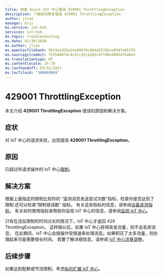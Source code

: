 ```yaml
---
title: 排查 Azure IoT 中心错误 429001 ThrottlingException
description: 了解如何修复错误 429001 ThrottlingException
author: jlian
manager: briz
ms.service: iot-hub
services: iot-hub
ms.topic: troubleshooting
ms.date: 01/30/2020
ms.author: jlian
ms.openlocfilehash: 9619a3d2ba24e806f6c684a5576bce03d7e6b793
ms.sourcegitcommit: 73fb48074c4c91c3511d5bcdffd6e40854fb46e5
ms.translationtype: HT
ms.contentlocale: zh-CN
ms.lasthandoff: 03/31/2021
ms.locfileid: "106060969"
---
```

# <a name="429001-throttlingexception"></a>429001 ThrottlingException

本文介绍 **429001 ThrottlingException** 错误的原因和解决方案。

## <a name="symptoms"></a>症状

对 IoT 中心的请求失败，出现错误 **429001 ThrottlingException**。

## <a name="cause"></a>原因

已超过所请求操作的 IoT 中心[限制](./iot-hub-devguide-quotas-throttling.md)。

## <a name="solution"></a>解决方案

根据上面指定的限制比较你的  “遥测消息发送尝试次数”指标，检查你是否达到了限制 还可以检查“限制错误数”  指标。 有关这些指标的信息，请参阅[设备遥测指标](monitor-iot-hub-reference.md#device-telemetry-metrics)。 有关如何使用指标来帮助你监视 IoT 中心的信息，请参阅[监视 IoT 中心](monitor-iot-hub.md)。

只有在违反限制的时间过长的情况下，IoT 中心才返回 429 ThrottlingException。 这样做以后，如果 IoT 中心获得突发流量，则不会丢弃消息。 在此期间，IoT 中心会按操作受限速率处理消息。如果积压了太多流量，则处理起来可能需要很长时间。 若要了解详细信息，请参阅 [IoT 中心流量调整](./iot-hub-devguide-quotas-throttling.md#traffic-shaping)。

## <a name="next-steps"></a>后续步骤

如果达到配额或节流限制，考虑[纵向扩展 IoT 中心](./iot-hub-scaling.md)。